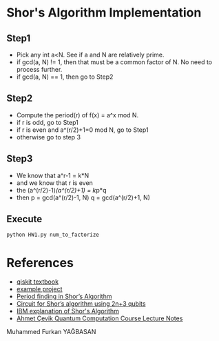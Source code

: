 # Shor's Algorithm Implementation

## Step1

- Pick any int a<N. See if a and N are relatively prime.
- if gcd(a, N) != 1, then that must be a common factor of N. No need to process further.
- if gcd(a, N) == 1, then go to Step2

## Step2

- Compute the period(r) of f(x) = a^x mod N.
- if r is odd, go to Step1
- if r is even and a^(r/2)+1=0 mod N, go to Step1
- otherwise go to step 3

## Step3

- We know that a^r-1 = k*N
- and we know that r is even
- the (a^(r/2)-1)*(a^(r/2)+1) = k*p*q
- then
	p = gcd(a^(r/2)-1, N)
	q = gcd(a^(r/2)+1, N)

## Execute

```bash
python HW1.py num_to_factorize
```

# References
- [qiskit textbook](https://qiskit.org/textbook/ch-algorithms/shor.html)
- [example project](https://github.com/ttlion/ShorAlgQiskit/blob/master/Shor_Normal_QFT.py)
- [Period finding in Shor’s Algorithm](https://medium.com/@jonathan_hui/qc-period-finding-in-shors-algorithm-7eb0c22e8202)
- [Circuit for Shor’s algorithm using 2n+3 qubits](https://arxiv.org/pdf/quant-ph/0205095.pdf)
- [IBM explanation of Shor's Algorithm](https://quantum-computing.ibm.com/docs/guide/q-algos/shor-s-algorithm)
- [Ahmet Çevik Quantum Computation Course Lecture Notes](http://ahmetcevik.com/wp-content/uploads/2020/04/Quantum-computing-lecture-notes.pdf)

Muhammed Furkan YAĞBASAN
